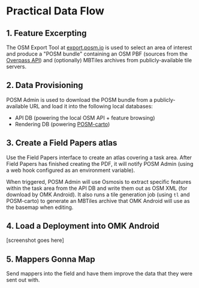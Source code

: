 # Practical Data Flow

## 1. Feature Excerpting

The OSM Export Tool at [export.posm.io](http://export.posm.io/) is used to select an area of
interest and produce a "POSM bundle" containing an OSM PBF (sources from the [Overpass
API](http://overpass-api.de/)) and (optionally) MBTiles archives from publicly-available tile
servers.

## 2. Data Provisioning

POSM Admin is used to download the POSM bundle from a publicly-available URL and load it into the following local databases:

* API DB (powering the local OSM API + feature browsing)
* Rendering DB (powering [POSM-carto](https://github.com/AmericanRedCross/posm-carto))

## 3. Create a Field Papers atlas

Use the Field Papers interface to create an atlas covering a task area. After Field Papers has finished creating the PDF, it will notify POSM Admin (using a web hook configured as an environment variable).

When triggered, POSM Admin will use Osmosis to extract specific features within the task area from the API DB and write them out as OSM XML (for download by OMK Android). It also runs a tile generation job (using `tl` and POSM-carto) to generate an MBTiles archive that OMK Android will use as the basemap when editing.

## 4. Load a Deployment into OMK Android

[screenshot goes here]

## 5. Mappers Gonna Map

Send mappers into the field and have them improve the data that they were sent out with.
